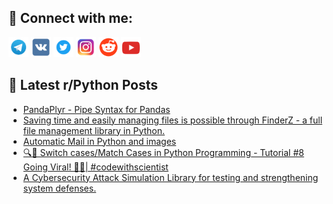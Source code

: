 ## 🔎 Connect with me:
[<img src="https://github.com/bullbesh/bullbesh/blob/main/images/Telegram.png" width="32" height="32" />](https://t.me/bullbesh)
[<img src="https://github.com/bullbesh/bullbesh/blob/main/images/VK.png" width="32" height="32" />](https://vk.com/bullbesh)
[<img src="https://github.com/bullbesh/bullbesh/blob/main/images/Twitter.png" width="32" height="32" />](https://twitter.com/bullbesh1)
[<img src="https://github.com/bullbesh/bullbesh/blob/main/images/Instagram.png" width="32" height="32" />](https://www.instagram.com/bullbesh)
[<img src="https://github.com/bullbesh/bullbesh/blob/main/images/Reddit.png" width="32" height="32" />](https://www.reddit.com/user/bullbesh)
[<img src="https://github.com/bullbesh/bullbesh/blob/main/images/YouTube.png" width="32" height="32" />](https://www.youtube.com/channel/UCtfjRs6uzgq5mfm8S06WTcg)

## 📕 Latest r/Python Posts
<!-- BLOG-POST-LIST:START -->
- [PandaPlyr - Pipe Syntax for Pandas](https://www.reddit.com/r/Python/comments/15cz0qh/pandaplyr_pipe_syntax_for_pandas/)
- [Saving time and easily managing files is possible through FinderZ - a full file management library in Python.](https://www.reddit.com/r/Python/comments/15cyndz/saving_time_and_easily_managing_files_is_possible/)
- [Automatic Mail in Python and images](https://www.reddit.com/r/Python/comments/15cw4m2/automatic_mail_in_python_and_images/)
- [🔍🎩 Switch cases/Match Cases in Python Programming - Tutorial #8 Going Viral! 🚀💥| #codewithscientist](https://www.reddit.com/r/Python/comments/15cvv39/switch_casesmatch_cases_in_python_programming/)
- [A Cybersecurity Attack Simulation Library for testing and strengthening system defenses.](https://www.reddit.com/r/Python/comments/15ctbvu/a_cybersecurity_attack_simulation_library_for/)
<!-- BLOG-POST-LIST:END -->
